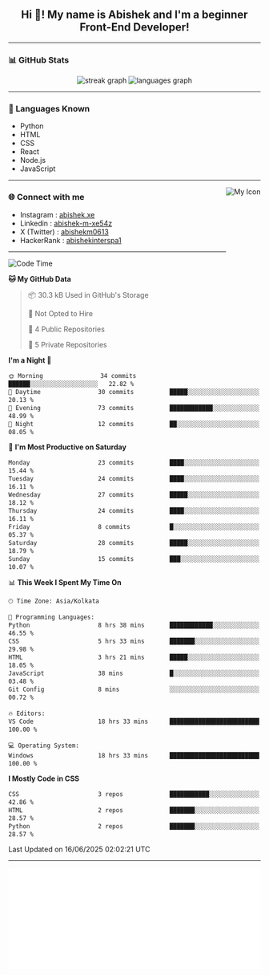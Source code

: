 <h2 align="center">Hi 👋! My name is <b>Abishek</b> and I'm a beginner Front-End Developer!</h2>

---

### 📊 GitHub Stats

<div align="center">
  <img src="https://streak-stats.demolab.com?user=Abishek-Web-Co&locale=en&mode=daily&theme=dracula&hide_border=false&border_radius=5" height="150" alt="streak graph" />
  <img src="https://github-readme-stats.vercel.app/api/top-langs?username=Abishek-Web-Co&locale=en&hide_title=false&layout=compact&card_width=320&langs_count=5&theme=dracula&hide_border=false" height="150" alt="languages graph" />
</div>

---

### 🧠 Languages Known

- Python  
- HTML  
- CSS  
- React  
- Node.js  
- JavaScript  

---

<img align="right" height="150" src="https://abish-file.web.app/assets/favicon.png" alt="My Icon" />

### 🌐 Connect with me

- Instagram   : [abishek.xe](https://www.instagram.com/abishek.xe/)
- Linkedin    : [abishek-m-xe54z](https://www.linkedin.com/in/abishek-m-xe54z/)
- X (Twitter) : [abishekm0613](https://x.com/abishekm0613)
- HackerRank  : [abishekinterspa1](https://www.hackerrank.com/profile/abishekinterspa1)

---

<!--START_SECTION:waka-->
![Code Time](http://img.shields.io/badge/Code%20Time-48%20hrs%2015%20mins-blue)

**🐱 My GitHub Data** 

> 📦 30.3 kB Used in GitHub's Storage 
 > 
> 🚫 Not Opted to Hire
 > 
> 📜 4 Public Repositories 
 > 
> 🔑 5 Private Repositories 
 > 
**I'm a Night 🦉** 

```text
🌞 Morning                34 commits          ██████░░░░░░░░░░░░░░░░░░░   22.82 % 
🌆 Daytime                30 commits          █████░░░░░░░░░░░░░░░░░░░░   20.13 % 
🌃 Evening                73 commits          ████████████░░░░░░░░░░░░░   48.99 % 
🌙 Night                  12 commits          ██░░░░░░░░░░░░░░░░░░░░░░░   08.05 % 
```
📅 **I'm Most Productive on Saturday** 

```text
Monday                   23 commits          ████░░░░░░░░░░░░░░░░░░░░░   15.44 % 
Tuesday                  24 commits          ████░░░░░░░░░░░░░░░░░░░░░   16.11 % 
Wednesday                27 commits          █████░░░░░░░░░░░░░░░░░░░░   18.12 % 
Thursday                 24 commits          ████░░░░░░░░░░░░░░░░░░░░░   16.11 % 
Friday                   8 commits           █░░░░░░░░░░░░░░░░░░░░░░░░   05.37 % 
Saturday                 28 commits          █████░░░░░░░░░░░░░░░░░░░░   18.79 % 
Sunday                   15 commits          ███░░░░░░░░░░░░░░░░░░░░░░   10.07 % 
```


📊 **This Week I Spent My Time On** 

```text
🕑︎ Time Zone: Asia/Kolkata

💬 Programming Languages: 
Python                   8 hrs 38 mins       ████████████░░░░░░░░░░░░░   46.55 % 
CSS                      5 hrs 33 mins       ███████░░░░░░░░░░░░░░░░░░   29.98 % 
HTML                     3 hrs 21 mins       █████░░░░░░░░░░░░░░░░░░░░   18.05 % 
JavaScript               38 mins             █░░░░░░░░░░░░░░░░░░░░░░░░   03.48 % 
Git Config               8 mins              ░░░░░░░░░░░░░░░░░░░░░░░░░   00.72 % 

🔥 Editors: 
VS Code                  18 hrs 33 mins      █████████████████████████   100.00 % 

💻 Operating System: 
Windows                  18 hrs 33 mins      █████████████████████████   100.00 % 
```

**I Mostly Code in CSS** 

```text
CSS                      3 repos             ███████████░░░░░░░░░░░░░░   42.86 % 
HTML                     2 repos             ███████░░░░░░░░░░░░░░░░░░   28.57 % 
Python                   2 repos             ███████░░░░░░░░░░░░░░░░░░   28.57 % 
```




 Last Updated on 16/06/2025 02:02:21 UTC
<!--END_SECTION:waka-->

---

<div align="center">
  <a href="https://abish-file.web.app/" target="_blank" rel="noopener noreferrer"><img height="200" src="pic.png" alt="Profile Picture" /></a>
</div>


